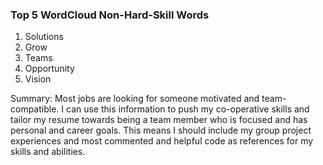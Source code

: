 ### Top 5 WordCloud Non-Hard-Skill Words

1. Solutions
2. Grow
3. Teams
4. Opportunity
5. Vision

Summary: Most jobs are looking for someone motivated and team-compatible. I can use this information to push my co-operative skills and tailor my resume towards being a team member who is focused and has personal and career goals. This means I should include my group project experiences and most commented and helpful code as references for my skills and abilities.